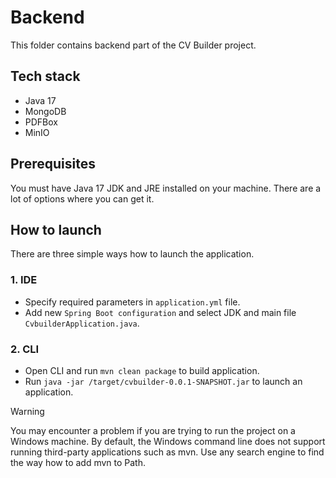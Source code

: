 # Backend
This folder contains backend part of the CV Builder project.

## Tech stack
- Java 17
- MongoDB
- PDFBox
- MinIO

## Prerequisites
You must have Java 17 JDK and JRE installed on your machine. There are a lot of options where you can get it.

## How to launch
There are three simple ways how to launch the application.

### 1. IDE
- Specify required parameters in `application.yml` file.
- Add new `Spring Boot configuration` and select JDK and  main file `CvbuilderApplication.java`. 

### 2. CLI
- Open CLI and run `mvn clean package` to build application.   
- Run `java -jar /target/cvbuilder-0.0.1-SNAPSHOT.jar` to launch an application.
> [!WARNING]
> You may encounter a problem if you are trying to run the project on a Windows machine. By default, the Windows command line does not support running third-party applications such as mvn. Use any search engine to find the way how to add mvn to Path.
